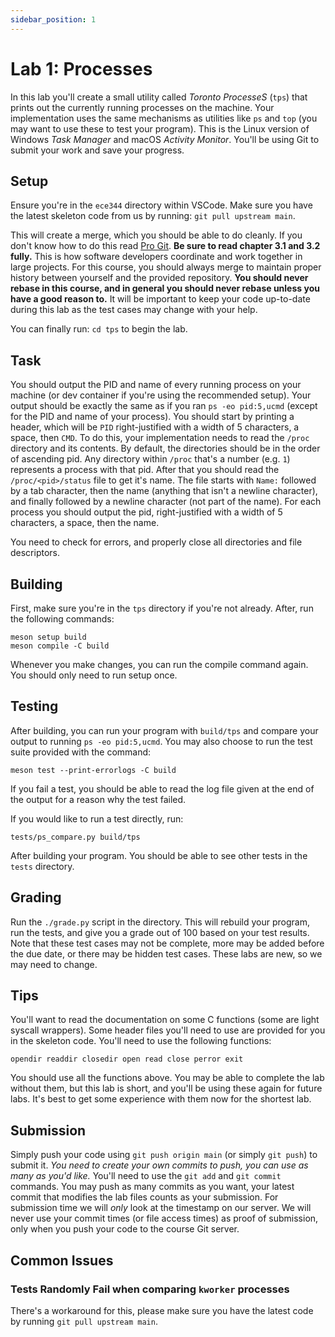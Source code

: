 ```yaml
---
sidebar_position: 1
---
```


# Lab 1: Processes

In this lab you'll create a small utility called *Toronto ProcesseS*
(`tps`) that prints out the currently running processes on the machine.
Your implementation uses the same mechanisms as utilities like `ps` and
`top` (you may want to use these to test your program).
This is the Linux version of Windows *Task Manager* and macOS
*Activity Monitor*.
You'll be using Git to submit your work and save your progress.

## Setup

Ensure you're in the `ece344` directory within VSCode.
Make sure you have the latest skeleton code from us by running:
`git pull upstream main`.

This will create a merge, which you should be able to do cleanly.
If you don't know how to do this read [Pro Git][pro-git].
**Be sure to read chapter 3.1 and 3.2 fully.**
This is how software developers coordinate and work together in large projects.
For this course, you should always merge to maintain proper history between
yourself and the provided repository.
**You should never rebase in this course, and in general you should
never rebase unless you have a good reason to.**
It will be important to keep your code up-to-date during this lab as the
test cases may change with your help.

You can finally run: `cd tps` to begin the lab.

## Task

You should output the PID and name of every running process on your machine
(or dev container if you're using the recommended setup).
Your output should be exactly the same as if you ran
`ps -eo pid:5,ucmd` (except for the PID and name of your process).
You should start by printing a header, which will be `PID`
right-justified with a width of 5 characters, a space, then `CMD`.
To do this, your implementation needs to read the `/proc` directory
and its contents.
By default, the directories should be in the order of ascending pid.
Any directory within `/proc` that's a number (e.g. `1`)
represents a process with that pid.
After that you should read the `/proc/<pid>/status` file to get it's
name.
The file starts with `Name:` followed by a tab character, then
the name (anything that isn't a newline character), and finally followed by
a newline character (not part of the name).
For each process you should output the pid, right-justified with a width of
5 characters, a space, then the name.

You need to check for errors, and properly close all directories and file
descriptors.

## Building

First, make sure you're in the `tps` directory if you're not already.
After, run the following commands:

    meson setup build
    meson compile -C build

Whenever you make changes, you can run the compile command again.
You should only need to run setup once.

## Testing

After building, you can run your program with `build/tps` and compare
your output to running `ps -eo pid:5,ucmd`.
You may also choose to run the test suite provided with the command:

    meson test --print-errorlogs -C build

If you fail a test, you should be able to read the log file given at the end
of the output for a reason why the test failed.

If you would like to run a test directly, run:

    tests/ps_compare.py build/tps

After building your program. You should be able to see other tests in the
`tests` directory.

## Grading

Run the `./grade.py` script in the directory.
This will rebuild your program, run the tests, and give you a grade out of
100 based on your test results.
Note that these test cases may not be complete, more may be added before the
due date, or there may be hidden test cases.
These labs are new, so we may need to change.

## Tips

You'll want to read the documentation on some C functions (some are light
syscall wrappers).
Some header files you'll need to use are provided for you in the skeleton code.
You'll need to use the following functions:

    opendir readdir closedir open read close perror exit

You should use all the functions above.
You may be able to complete the lab without them, but this lab is short, and
you'll be using these again for future labs.
It's best to get some experience with them now for the shortest lab.

## Submission

Simply push your code using `git push origin main` (or simply
`git push`) to submit it.
*You need to create your own commits to push, you can use as many
as you'd like.*
You'll need to use the `git add` and `git commit` commands.
You may push as many commits as you want, your latest commit that modifies
the lab files counts as your submission.
For submission time we will *only* look at the timestamp on our server.
We will never use your commit times (or file access times) as proof of
submission, only when you push your code to the course Git server.

## Common Issues

### Tests Randomly Fail when comparing `kworker` processes

There's a workaround for this, please make sure you have the latest code
by running `git pull upstream main`.

[pro-git]: https://git-scm.com/book/en/v2/
